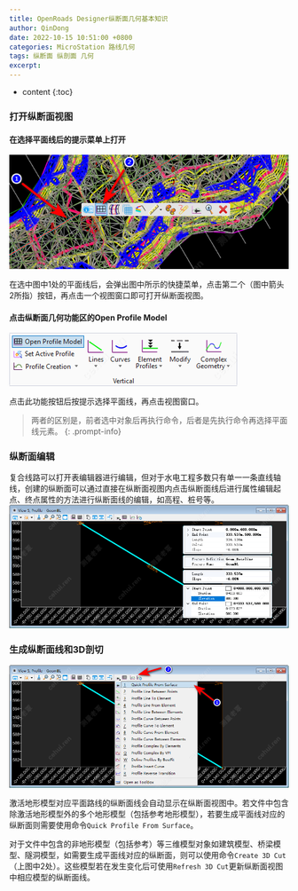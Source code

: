 ```yaml
---
title: OpenRoads Designer纵断面几何基本知识
author: QinDong
date: 2022-10-15 10:51:00 +0800
categories: MicroStation 路线几何
tags: 纵断面 纵剖面 几何
excerpt: 
---
```

* content
{:toc}

### 打开纵断面视图
#### 在选择平面线后的提示菜单上打开
![](/img/2022/2022-10-15-15-24-07.png)

在选中图中1处的平面线后，会弹出图中所示的快捷菜单，点击第二个（图中箭头2所指）按钮，再点击一个视图窗口即可打开纵断面视图。

#### 点击纵断面几何功能区的Open Profile Model
![](/img/2022/2022-10-15-15-26-55.png)

点击此功能按钮后按提示选择平面线，再点击视图窗口。

>两者的区别是，前者选中对象后再执行命令，后者是先执行命令再选择平面线元素。
{: .prompt-info}

### 纵断面编辑
复合线路可以打开表编辑器进行编辑，但对于水电工程多数只有单一一条直线轴线，创建的纵断面可以通过直接在纵断面视图内点击纵断面线后进行属性编辑起点、终点属性的方法进行纵断面线的编辑，如高程、桩号等。
![](/img/2022/2022-10-15-15-32-56.png)

### 生成纵断面线和3D剖切
![](/img/2022/2022-10-15-15-35-20.png)

激活地形模型对应平面路线的纵断面线会自动显示在纵断面视图中。若文件中包含除激活地形模型外的多个地形模型（包括参考地形模型），若要生成平面线对应的纵断面则需要使用命令`Quick Profile From Surface`。

对于文件中包含的非地形模型（包括参考）等三维模型对象如建筑模型、桥梁模型、隧洞模型，如需要生成平面线对应的纵断面，则可以使用命令`Create 3D Cut`（上图中2处）。这些模型若在发生变化后可使用`Refresh 3D Cut`更新纵断面视图中相应模型的纵断面线。
